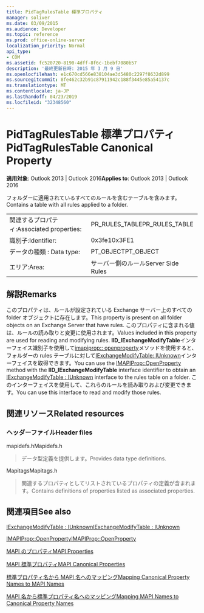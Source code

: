 ```yaml
---
title: PidTagRulesTable 標準プロパティ
manager: soliver
ms.date: 03/09/2015
ms.audience: Developer
ms.topic: reference
ms.prod: office-online-server
localization_priority: Normal
api_type:
- COM
ms.assetid: fc520720-8190-4dff-8f6c-1bebf7080b57
description: '最終更新日時: 2015 年 3 月 9 日'
ms.openlocfilehash: e1c670cd566e838104ae3d5480c2297f8632d899
ms.sourcegitcommit: 8fe462c32b91c87911942c188f3445e85a54137c
ms.translationtype: MT
ms.contentlocale: ja-JP
ms.lasthandoff: 04/23/2019
ms.locfileid: "32348560"
---
```

# <a name="pidtagrulestable-canonical-property"></a><span data-ttu-id="1cd45-103">PidTagRulesTable 標準プロパティ</span><span class="sxs-lookup"><span data-stu-id="1cd45-103">PidTagRulesTable Canonical Property</span></span>

  
  
<span data-ttu-id="1cd45-104">**適用対象**: Outlook 2013 | Outlook 2016</span><span class="sxs-lookup"><span data-stu-id="1cd45-104">**Applies to**: Outlook 2013 | Outlook 2016</span></span> 
  
<span data-ttu-id="1cd45-105">フォルダーに適用されているすべてのルールを含むテーブルを含みます。</span><span class="sxs-lookup"><span data-stu-id="1cd45-105">Contains a table with all rules applied to a folder.</span></span>
  
|||
|:-----|:-----|
|<span data-ttu-id="1cd45-106">関連するプロパティ:</span><span class="sxs-lookup"><span data-stu-id="1cd45-106">Associated properties:</span></span>  <br/> |<span data-ttu-id="1cd45-107">PR_RULES_TABLE</span><span class="sxs-lookup"><span data-stu-id="1cd45-107">PR_RULES_TABLE</span></span>  <br/> |
|<span data-ttu-id="1cd45-108">識別子:</span><span class="sxs-lookup"><span data-stu-id="1cd45-108">Identifier:</span></span>  <br/> |<span data-ttu-id="1cd45-109">0x3fe1</span><span class="sxs-lookup"><span data-stu-id="1cd45-109">0x3FE1</span></span>  <br/> |
|<span data-ttu-id="1cd45-110">データの種類 : </span><span class="sxs-lookup"><span data-stu-id="1cd45-110">Data type:</span></span>  <br/> |<span data-ttu-id="1cd45-111">PT_OBJECT</span><span class="sxs-lookup"><span data-stu-id="1cd45-111">PT_OBJECT</span></span>  <br/> |
|<span data-ttu-id="1cd45-112">エリア:</span><span class="sxs-lookup"><span data-stu-id="1cd45-112">Area:</span></span>  <br/> |<span data-ttu-id="1cd45-113">サーバー側のルール</span><span class="sxs-lookup"><span data-stu-id="1cd45-113">Server Side Rules</span></span>  <br/> |
   
## <a name="remarks"></a><span data-ttu-id="1cd45-114">解説</span><span class="sxs-lookup"><span data-stu-id="1cd45-114">Remarks</span></span>

<span data-ttu-id="1cd45-115">このプロパティは、ルールが設定されている Exchange サーバー上のすべての folder オブジェクトに存在します。</span><span class="sxs-lookup"><span data-stu-id="1cd45-115">This property is present on all folder objects on an Exchange Server that have rules.</span></span> <span data-ttu-id="1cd45-116">このプロパティに含まれる値は、ルールの読み取りと変更に使用されます。</span><span class="sxs-lookup"><span data-stu-id="1cd45-116">Values included in this property are used for reading and modifying rules.</span></span> <span data-ttu-id="1cd45-117">**IID_IExchangeModifyTable**インターフェイス識別子を使用して[imapiprop:: openproperty](imapiprop-openproperty.md)メソッドを使用すると、フォルダーの rules テーブルに対して[IExchangeModifyTable: IUnknown](iexchangemodifytableiunknown.md)インターフェイスを取得できます。</span><span class="sxs-lookup"><span data-stu-id="1cd45-117">You can use the [IMAPIProp::OpenProperty](imapiprop-openproperty.md) method with the **IID_IExchangeModifyTable** interface identifier to obtain an [IExchangeModifyTable : IUnknown](iexchangemodifytableiunknown.md) interface to the rules table on a folder.</span></span> <span data-ttu-id="1cd45-118">このインターフェイスを使用して、これらのルールを読み取りおよび変更できます。</span><span class="sxs-lookup"><span data-stu-id="1cd45-118">You can use this interface to read and modify those rules.</span></span> 
  
## <a name="related-resources"></a><span data-ttu-id="1cd45-119">関連リソース</span><span class="sxs-lookup"><span data-stu-id="1cd45-119">Related resources</span></span>

### <a name="header-files"></a><span data-ttu-id="1cd45-120">ヘッダーファイル</span><span class="sxs-lookup"><span data-stu-id="1cd45-120">Header files</span></span>

<span data-ttu-id="1cd45-121">mapidefs.h</span><span class="sxs-lookup"><span data-stu-id="1cd45-121">Mapidefs.h</span></span>
  
> <span data-ttu-id="1cd45-122">データ型定義を提供します。</span><span class="sxs-lookup"><span data-stu-id="1cd45-122">Provides data type definitions.</span></span>
    
<span data-ttu-id="1cd45-123">Mapitags</span><span class="sxs-lookup"><span data-stu-id="1cd45-123">Mapitags.h</span></span>
  
> <span data-ttu-id="1cd45-124">関連するプロパティとしてリストされているプロパティの定義が含まれます。</span><span class="sxs-lookup"><span data-stu-id="1cd45-124">Contains definitions of properties listed as associated properties.</span></span> 
    
## <a name="see-also"></a><span data-ttu-id="1cd45-125">関連項目</span><span class="sxs-lookup"><span data-stu-id="1cd45-125">See also</span></span>



[<span data-ttu-id="1cd45-126">IExchangeModifyTable : IUnknown</span><span class="sxs-lookup"><span data-stu-id="1cd45-126">IExchangeModifyTable : IUnknown</span></span>](iexchangemodifytableiunknown.md)
  
[<span data-ttu-id="1cd45-127">IMAPIProp::OpenProperty</span><span class="sxs-lookup"><span data-stu-id="1cd45-127">IMAPIProp::OpenProperty</span></span>](imapiprop-openproperty.md)


[<span data-ttu-id="1cd45-128">MAPI のプロパティ</span><span class="sxs-lookup"><span data-stu-id="1cd45-128">MAPI Properties</span></span>](mapi-properties.md)
  
[<span data-ttu-id="1cd45-129">MAPI 標準プロパティ</span><span class="sxs-lookup"><span data-stu-id="1cd45-129">MAPI Canonical Properties</span></span>](mapi-canonical-properties.md)
  
[<span data-ttu-id="1cd45-130">標準プロパティ名から MAPI 名へのマッピング</span><span class="sxs-lookup"><span data-stu-id="1cd45-130">Mapping Canonical Property Names to MAPI Names</span></span>](mapping-canonical-property-names-to-mapi-names.md)
  
[<span data-ttu-id="1cd45-131">MAPI 名から標準プロパティ名へのマッピング</span><span class="sxs-lookup"><span data-stu-id="1cd45-131">Mapping MAPI Names to Canonical Property Names</span></span>](mapping-mapi-names-to-canonical-property-names.md)

